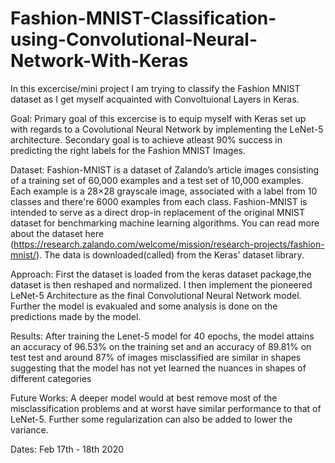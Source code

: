 # Fashion-MNIST-Classification-using-Convolutional-Neural-Network-With-Keras

In this excercise/mini project I am trying to classify the Fashion MNIST dataset as I get myself acquainted with Convoltuional Layers in Keras.

Goal: Primary goal of this excercise is to equip myself with Keras set up with regards to a Covolutional Neural Network by implementing the LeNet-5 architecture. Secondary goal is to achieve atleast 90% success in predicting the right labels for the Fashion MNIST Images.

Dataset: Fashion-MNIST is a dataset of Zalando’s article images consisting of a training set of 60,000 examples and a test set of 10,000 examples. Each example is a 28×28 grayscale image, associated with a label from 10 classes and there're 6000 examples from each class. Fashion-MNIST is intended to serve as a direct drop-in replacement of the original MNIST dataset for benchmarking machine learning algorithms. You can read more about the dataset here (https://research.zalando.com/welcome/mission/research-projects/fashion-mnist/). The data is downloaded(called) from the Keras' dataset library.

Approach: First the dataset is loaded from the keras dataset package,the dataset is then reshaped and normalized. I then implement the pioneered LeNet-5 Architecture as the final Convolutional Neural Network model. Further the model is evakualed and some analysis is done on the predictions made by the model.

Results: After training the Lenet-5 model for 40 epochs, the model attains an accuracy of 96.53% on the training set and an accuracy of 89.81% on test test and around 87% of images misclassified are similar in shapes suggesting that the model has not yet learned the nuances in shapes of different categories

Future Works: A deeper model would at best remove most of the misclassification problems and at worst have similar performance to that of LeNet-5. Further some regularization can also be added to lower the variance.

Dates: Feb 17th - 18th 2020
